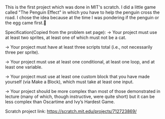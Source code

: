 This is the first project which was done in MIT's scratch. I did a little game called "The Penguin Effect" in which you have to help the penguin cross the road. I chose the idea because at the time I was pondering if the penguin or the egg came first.🤔

Specification(Copied from the problem set page):
-> Your project must use at least two sprites, at least one of which must not be a cat.

-> Your project must have at least three scripts total (i.e., not necessarily three per sprite).

-> Your project must use at least one conditional, at least one loop, and at least one variable.

-> Your project must use at least one custom block that you have made yourself (via Make a Block), which must take at least one input.

-> Your project should be more complex than most of those demonstrated in lecture (many of which, though instructive, were quite short) but it can be less complex than Oscartime and Ivy’s Hardest Game.



Scratch project link: https://scratch.mit.edu/projects/712723869/
